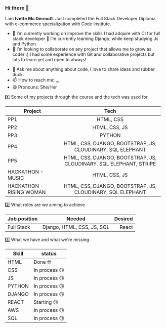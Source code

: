 ### Hi there 👋

I am **Ivette Mc Dermott**. Just completed the Full Stack Developer Diploma with e-commerce specialization with Code Institute.

- 🔭 I’m currently working on improve the skills I had adquire with CI for full stack developer
🌱 I’m currently learning Django, while keep studying Js and Python.
- 👯 I’m looking to collaborate on any project that allows me to grow as coder :) I had some experience with Git and collaborative projects but lots to learn yet and open to always!
<!-- - 🤔 I’m looking for help with Django -->
- 💬 Ask me about anything about code, I love to share ideas and rubber duck.
- 📫 How to reach me: [...](https://www.linkedin.com/in/ivette-mc-dermott/)
- 😄 Pronouns: She/Her
<!-- - ⚡ Fun fact: -->

1️⃣  Some of my projects through the course and the tech was used for

| Project       | Tech           |
| ------------- |:-------------:|
| PP1    | HTML, CSS |
| PP2   | HTML, CSS, JS |
| PP3    | PYTHON |
| PP4    | HTML, CSS, DJANGO, BOOTSTRAP, JS, CLOUDINARY, SQL ELEPHANT |
| PP5    | HTML, CSS, DJANGO, BOOTSTRAP, JS, CLOUDINARY, SQL ELEPHANT, STRIPE |
| HACKATHON - MUSIC    | HTML, CSS, JS |
| HACKATHON - RISING WOMAN    | HTML, CSS, DJANGO, BOOTSTRAP, JS, CLOUDINARY, SQL ELEPHANT |


2️⃣  What roles are we aiming to achieve

| Job position| Needed| Desired  |
| ------------- |:-------------:| -----:|
| Full Stack | Django, HTML, CSS, JS, SQL | React |


3️⃣ What we have and what we’re missing 


| Skill  | status |
| ------------- | ------------- |
| HTML | Done 🤓  |
| CSS | In process 🙃  |
| JS  | In process 🙃  |
| PYTHON | In process 🙃  |
| DJANGO | In process 🙃  |
| REACT | Starting 🙃  |
| AWS  | In process 🙃 |
| SQL | In process 🙃  |
